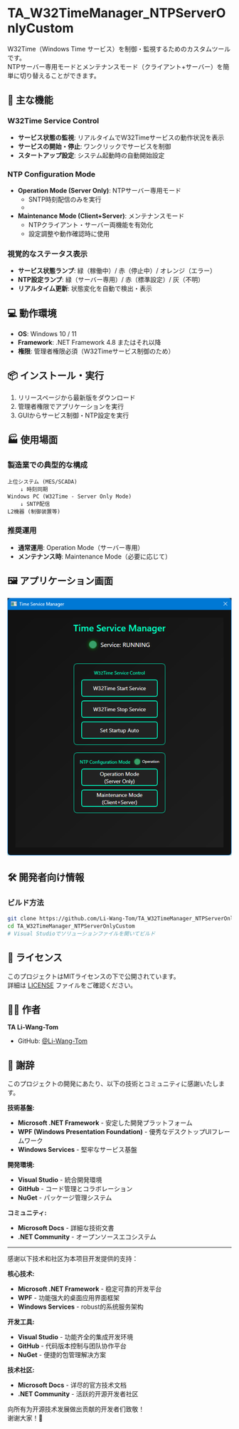 # TA_W32TimeManager_NTPServerOnlyCustom

W32Time（Windows Time サービス）を制御・監視するためのカスタムツールです。  
NTPサーバー専用モードとメンテナンスモード（クライアント+サーバー）を簡単に切り替えることができます。

## 🚀 主な機能

### W32Time Service Control

- **サービス状態の監視**: リアルタイムでW32Timeサービスの動作状況を表示
- **サービスの開始・停止**: ワンクリックでサービスを制御
- **スタートアップ設定**: システム起動時の自動開始設定

### NTP Configuration Mode

- **Operation Mode (Server Only)**: NTPサーバー専用モード
  - SNTP時刻配信のみを実行
  - 
- **Maintenance Mode (Client+Server)**: メンテナンスモード
  - NTPクライアント・サーバー両機能を有効化
  - 設定調整や動作確認時に使用

### 視覚的なステータス表示

- **サービス状態ランプ**: 緑（稼働中）/ 赤（停止中）/ オレンジ（エラー）
- **NTP設定ランプ**: 緑（サーバー専用）/ 赤（標準設定）/ 灰（不明）
- **リアルタイム更新**: 状態変化を自動で検出・表示

## 💻 動作環境

- **OS**: Windows 10 / 11
- **Framework**: .NET Framework 4.8 またはそれ以降
- **権限**: 管理者権限必須（W32Timeサービス制御のため）

## 📦 インストール・実行

1. リリースページから最新版をダウンロード
2. 管理者権限でアプリケーションを実行
3. GUIからサービス制御・NTP設定を実行

## 🏭 使用場面

### 製造業での典型的な構成

```
上位システム (MES/SCADA)
    ↓ 時刻同期
Windows PC (W32Time - Server Only Mode)
    ↓ SNTP配信
L2機器 (制御装置等)
```

### 推奨運用

- **通常運用**: Operation Mode（サーバー専用）
- **メンテナンス時**: Maintenance Mode（必要に応じて）

## 🖼️ アプリケーション画面

![スクリーンショット](docs/screenshot.png)

## 🛠️ 開発者向け情報

### ビルド方法

```bash
git clone https://github.com/Li-Wang-Tom/TA_W32TimeManager_NTPServerOnlyCustom.git
cd TA_W32TimeManager_NTPServerOnlyCustom
# Visual Studioでソリューションファイルを開いてビルド
```

## 📝 ライセンス

このプロジェクトはMITライセンスの下で公開されています。  
詳細は [LICENSE](LICENSE) ファイルをご確認ください。

## 👨‍💻 作者

**TA Li-Wang-Tom**

- GitHub: [@Li-Wang-Tom](https://github.com/Li-Wang-Tom)

## 🙏 謝辞

このプロジェクトの開発にあたり、以下の技術とコミュニティに感謝いたします。

**技術基盤:**

- **Microsoft .NET Framework** - 安定した開発プラットフォーム
- **WPF (Windows Presentation Foundation)** - 優秀なデスクトップUIフレームワーク
- **Windows Services** - 堅牢なサービス基盤

**開発環境:**

- **Visual Studio** - 統合開発環境
- **GitHub** - コード管理とコラボレーション
- **NuGet** - パッケージ管理システム

**コミュニティ:**

- **Microsoft Docs** - 詳細な技術文書
- **.NET Community** - オープンソースエコシステム

---

感谢以下技术和社区为本项目开发提供的支持：

**核心技术:**

- **Microsoft .NET Framework** - 稳定可靠的开发平台
- **WPF** - 功能强大的桌面应用界面框架
- **Windows Services** - robust的系统服务架构

**开发工具:**

- **Visual Studio** - 功能齐全的集成开发环境
- **GitHub** - 代码版本控制与团队协作平台
- **NuGet** - 便捷的包管理解决方案

**技术社区:**

- **Microsoft Docs** - 详尽的官方技术文档
- **.NET Community** - 活跃的开源开发者社区

向所有为开源技术发展做出贡献的开发者们致敬！  
谢谢大家！🎉
